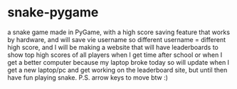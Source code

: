 # snake-pygame

a snake game made in PyGame, with a high score saving feature that works by hardware, and will save vie username so different username = different high score, and I will be making a website that will have leaderboards to show top high scores of all players when I get time after school or when I get a better computer because my laptop broke today so will update when I get a new laptop/pc and get working on the leaderboard site, but until then have fun playing snake. P.S. arrow keys to move btw :)
